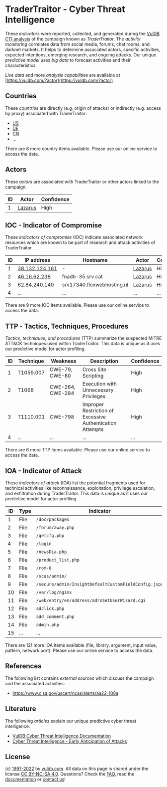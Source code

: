 # TraderTraitor - Cyber Threat Intelligence

These _indicators_ were reported, collected, and generated during the [VulDB CTI analysis](https://vuldb.com/?kb.cti) of the campaign known as _TraderTraitor_. The _activity monitoring_ correlates data from social media, forums, chat rooms, and darknet markets. It helps to determine associated actors, specific activities, expected intentions, emerging research, and ongoing attacks. Our unique _predictive model_ uses _big data_ to forecast activities and their characteristics.

_Live data_ and more _analysis capabilities_ are available at [https://vuldb.com/?actor](https://vuldb.com/?actor)

## Countries

These _countries_ are directly (e.g. origin of attacks) or indirectly (e.g. access by proxy) associated with TraderTraitor:

* [US](https://vuldb.com/?country.us)
* [DE](https://vuldb.com/?country.de)
* [CN](https://vuldb.com/?country.cn)
* ...

There are 8 more country items available. Please use our online service to access the data.

## Actors

These _actors_ are associated with TraderTraitor or other actors linked to the campaign.

ID | Actor | Confidence
-- | ----- | ----------
1 | [Lazarus](https://vuldb.com/?actor.lazarus) | High

## IOC - Indicator of Compromise

These _indicators of compromise_ (IOC) indicate associated network resources which are known to be part of research and attack activities of TraderTraitor.

ID | IP address | Hostname | Actor | Confidence
-- | ---------- | -------- | ----- | ----------
1 | [38.132.124.161](https://vuldb.com/?ip.38.132.124.161) | - | [Lazarus](https://vuldb.com/?actor.lazarus) | High
2 | [46.16.62.238](https://vuldb.com/?ip.46.16.62.238) | fnadh-35.srv.cat | [Lazarus](https://vuldb.com/?actor.lazarus) | High
3 | [62.84.240.140](https://vuldb.com/?ip.62.84.240.140) | srv17340.flexwebhosting.nl | [Lazarus](https://vuldb.com/?actor.lazarus) | High
4 | ... | ... | ... | ...

There are 9 more IOC items available. Please use our online service to access the data.

## TTP - Tactics, Techniques, Procedures

_Tactics, techniques, and procedures_ (TTP) summarize the suspected MITRE ATT&CK techniques used within TraderTraitor. This data is unique as it uses our predictive model for actor profiling.

ID | Technique | Weakness | Description | Confidence
-- | --------- | -------- | ----------- | ----------
1 | T1059.007 | CWE-79, CWE-80 | Cross Site Scripting | High
2 | T1068 | CWE-264, CWE-284 | Execution with Unnecessary Privileges | High
3 | T1110.001 | CWE-798 | Improper Restriction of Excessive Authentication Attempts | High
4 | ... | ... | ... | ...

There are 6 more TTP items available. Please use our online service to access the data.

## IOA - Indicator of Attack

These _indicators of attack_ (IOA) list the potential fragments used for technical activities like reconnaissance, exploitation, privilege escalation, and exfiltration during TraderTraitor. This data is unique as it uses our predictive model for actor profiling.

ID | Type | Indicator | Confidence
-- | ---- | --------- | ----------
1 | File | `/doc/packages` | High
2 | File | `/forum/away.php` | High
3 | File | `/getcfg.php` | Medium
4 | File | `/login` | Low
5 | File | `/newsDia.php` | Medium
6 | File | `/product_list.php` | High
7 | File | `/rom-0` | Low
8 | File | `/scas/admin/` | Medium
9 | File | `/secure/admin/InsightDefaultCustomFieldConfig.jspa` | High
10 | File | `/var/log/nginx` | High
11 | File | `/web/entry/en/address/adrsSetUserWizard.cgi` | High
12 | File | `adclick.php` | Medium
13 | File | `add_comment.php` | High
14 | File | `admin.php` | Medium
15 | ... | ... | ...

There are 121 more IOA items available (file, library, argument, input value, pattern, network port). Please use our online service to access the data.

## References

The following list contains _external sources_ which discuss the campaign and the associated activities:

* https://www.cisa.gov/uscert/ncas/alerts/aa22-108a

## Literature

The following _articles_ explain our unique predictive cyber threat intelligence:

* [VulDB Cyber Threat Intelligence Documentation](https://vuldb.com/?kb.cti)
* [Cyber Threat Intelligence - Early Anticipation of Attacks](https://www.scip.ch/en/?labs.20201022)

## License

(c) [1997-2022](https://vuldb.com/?kb.changelog) by [vuldb.com](https://vuldb.com/?kb.about). All data on this page is shared under the license [CC BY-NC-SA 4.0](https://creativecommons.org/licenses/by-nc-sa/4.0/). Questions? Check the [FAQ](https://vuldb.com/?kb.faq), read the [documentation](https://vuldb.com/?kb) or [contact us](https://vuldb.com/?contact)!
